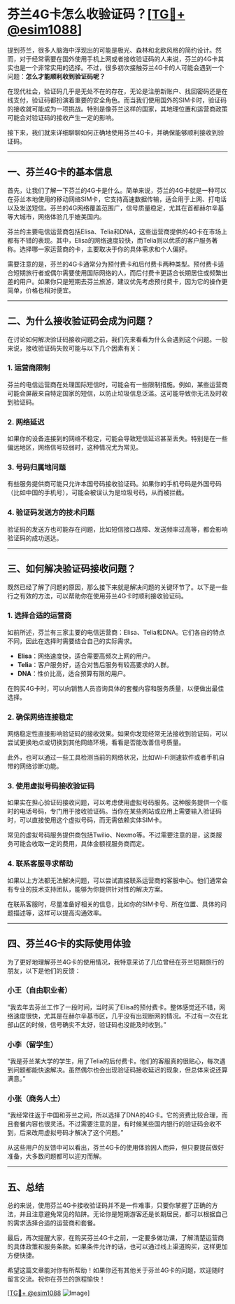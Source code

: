 # 芬兰4G卡怎么收验证码？[[TG💪+ @esim1088](https://t.me/s/esim1088)]

提到芬兰，很多人脑海中浮现出的可能是极光、森林和北欧风格的简约设计。然而，对于经常需要在国外使用手机上网或者接收验证码的人来说，芬兰的4G卡其实也是一个非常实用的选择。不过，很多初次接触芬兰4G卡的人可能会遇到一个问题：**怎么才能顺利收到验证码呢？**

在现代社会，验证码几乎是无处不在的存在，无论是注册新账户、找回密码还是在线支付，验证码都扮演着重要的安全角色。而当我们使用国外的SIM卡时，验证码的接收就可能成为一项挑战。特别是像芬兰这样的国家，其地理位置和运营商政策可能会对验证码的接收产生一定的影响。

接下来，我们就来详细聊聊如何正确地使用芬兰4G卡，并确保能够顺利接收到验证码。

---

## 一、芬兰4G卡的基本信息

首先，让我们了解一下芬兰的4G卡是什么。简单来说，芬兰的4G卡就是一种可以在芬兰本地使用的移动网络SIM卡，它支持高速数据传输，适合用于上网、打电话以及发送短信。芬兰的4G网络覆盖范围广，信号质量稳定，尤其在首都赫尔辛基等大城市，网络体验几乎媲美国内。

芬兰的主要电信运营商包括Elisa、Telia和DNA，这些运营商提供的4G卡在市场上都有不错的表现。其中，Elisa的网络速度较快，而Telia则以优质的客户服务著称。选择哪一家运营商的卡，主要取决于你的具体需求和个人偏好。

需要注意的是，芬兰的4G卡通常分为预付费卡和后付费卡两种类型。预付费卡适合短期旅行者或偶尔需要使用国际网络的人，而后付费卡更适合长期居住或频繁出差的用户。如果你只是短期去芬兰旅游，建议优先考虑预付费卡，因为它的操作更简单，价格也相对便宜。

---

## 二、为什么接收验证码会成为问题？

在讨论如何解决验证码接收问题之前，我们先来看看为什么会遇到这个问题。一般来说，接收验证码失败可能与以下几个因素有关：

### 1. **运营商限制**
   芬兰的电信运营商在处理国际短信时，可能会有一些限制措施。例如，某些运营商可能会屏蔽来自特定国家的短信，以防止垃圾信息泛滥。这可能导致你无法及时收到验证码。

### 2. **网络延迟**
   如果你的设备连接到的网络不稳定，可能会导致短信延迟甚至丢失。特别是在一些偏远地区，网络信号较弱时，这种情况尤为常见。

### 3. **号码归属地问题**
   有些服务提供商可能只允许本国号码接收验证码。如果你的手机号码是外国号码（比如中国的手机号），可能会被误认为是垃圾号码，从而被拦截。

### 4. **验证码发送方的技术问题**
   验证码的发送方也可能存在问题，比如短信接口故障、发送频率过高等，都会影响验证码的成功送达。

---

## 三、如何解决验证码接收问题？

既然已经了解了问题的原因，那么接下来就是解决问题的关键环节了。以下是一些行之有效的方法，可以帮助你在使用芬兰4G卡时顺利接收验证码。

### 1. **选择合适的运营商**
   如前所述，芬兰有三家主要的电信运营商：Elisa、Telia和DNA。它们各自的特点不同，因此在选择时需要结合自己的实际需求。

   - **Elisa**：网络速度快，适合需要高频次上网的用户。
   - **Telia**：客户服务好，适合对售后服务有较高要求的人群。
   - **DNA**：性价比高，适合预算有限的用户。

   在购买4G卡时，可以向销售人员咨询具体的套餐内容和服务质量，以便做出最佳选择。

### 2. **确保网络连接稳定**
   网络稳定性直接影响验证码的接收效果。如果你发现经常无法接收到验证码，可以尝试更换地点或切换到其他网络环境，看看是否能改善信号质量。

   此外，也可以通过一些工具检测当前的网络状况，比如Wi-Fi测速软件或者手机自带的网络诊断功能。

### 3. **使用虚拟号码接收验证码**
   如果实在担心验证码接收问题，可以考虑使用虚拟号码服务。这种服务提供一个临时的电话号码，专门用于接收验证码。当你在某些网站或应用上需要输入验证码时，可以直接使用这个虚拟号码，而无需依赖实体SIM卡。

   常见的虚拟号码服务提供商包括Twilio、Nexmo等。不过需要注意的是，这类服务可能会收取一定的费用，具体金额视服务商而定。

### 4. **联系客服寻求帮助**
   如果以上方法都无法解决问题，可以尝试直接联系运营商的客服中心。他们通常会有专业的技术支持团队，能够为你提供针对性的解决方案。

   在联系客服时，尽量准备好相关的信息，比如你的SIM卡号、所在位置、具体的问题描述等，这样可以提高沟通效率。

---

## 四、芬兰4G卡的实际使用体验

为了更好地理解芬兰4G卡的使用情况，我特意采访了几位曾经在芬兰短期旅行的朋友，以下是他们的反馈：

### 小王（自由职业者）
“我去年去芬兰工作了一段时间，当时买了Elisa的预付费卡。整体感觉还不错，网络速度很快，尤其是在赫尔辛基市区，几乎没有出现断网的情况。不过有一次在北部山区的时候，信号确实不太好，验证码也没能及时收到。”

### 小李（留学生）
“我是芬兰某大学的学生，用了Telia的后付费卡。他们的客服真的很贴心，每次遇到问题都能快速解决。虽然偶尔也会出现验证码接收延迟的现象，但总体来说还算满意。”

### 小张（商务人士）
“我经常往返于中国和芬兰之间，所以选择了DNA的4G卡。它的资费比较合理，而且套餐内容也很灵活。不过需要注意的是，有时候某些国内银行的验证码会收不到，后来改用虚拟号码才解决了这个问题。”

从这些用户的反馈中可以看出，芬兰4G卡的使用体验因人而异，但只要提前做好准备，大多数问题都可以迎刃而解。

---

## 五、总结

总的来说，使用芬兰4G卡接收验证码并不是一件难事，只要你掌握了正确的方法，并且注意避免常见的陷阱。无论你是短期游客还是长期居民，都可以根据自己的需求选择合适的运营商和套餐。

最后，再次提醒大家，在购买芬兰4G卡之前，一定要多做功课，了解清楚运营商的具体政策和服务条款。如果条件允许的话，也可以通过线上渠道购买，这样更加方便快捷。

希望这篇文章能对你有所帮助！如果你还有其他关于芬兰4G卡的问题，欢迎随时留言交流。祝你在芬兰的旅程愉快！

[[TG💪+ @esim1088](https://t.me/s/esim1088) ![Image](https://i.postimg.cc/4NQfJmqS/Snipaste-2025-05-13-00-14-12.png)]